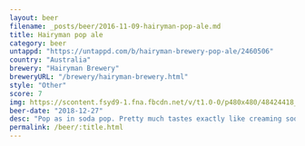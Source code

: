 ```yaml
---
layout: beer
filename: _posts/beer/2016-11-09-hairyman-pop-ale.md
title: Hairyman pop ale
category: beer
untappd: "https://untappd.com/b/hairyman-brewery-pop-ale/2460506"
country: "Australia"
brewery: "Hairyman Brewery"
breweryURL: "/brewery/hairyman-brewery.html"
style: "Other"
score: 7
img: https://scontent.fsyd9-1.fna.fbcdn.net/v/t1.0-0/p480x480/48424418_10156797296598745_8374439598675197952_o.jpg?_nc_cat=110&_nc_sid=e007fa&_nc_ohc=pL0VEEFlmEsAX-Fm0NP&_nc_ht=scontent.fsyd9-1.fna&tp=6&oh=45f2f19ede7f7edddda6dbd73142bc94&oe=5F93F55D
beer-date: "2018-12-27"
desc: "Pop as in soda pop. Pretty much tastes exactly like creaming soda. Evokes a lot of memories of childhood, but gets you drunk at the same time. It’s probably the sweetest beer I’ve ever had, but not so much that it gets hard to drink. One of the more unique beers I’ve ever had"
permalink: /beer/:title.html
---
```

